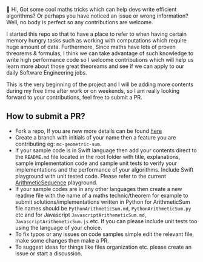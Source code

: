 👋 Hi, Got some cool maths tricks which can help devs write efficient algorithms? Or perhaps you have noticed an issue or wrong information? 
Well, no body is perfect so any contributions are welcome. 

I started this repo so that to have a place to refer to when having certain memory hungry tasks such as working with computations which require huge amount of data.
Furthermore, Since maths have lots of proven threorems & formulas, I think we can take advantage of such knowledge to write high performance code so I welcome 
contributions which will help us learn more about those great theoreams and see if we can apply to our daily Software Engineering jobs. 

This is the very beginning of the project and I will be adding more contents during my free time after work or on weekends, so I am really looking forward
to your contributions, feel free to submit a PR. 

## How to submit a PR? 
- Fork a repo, If you are new more details can be found [here](https://docs.github.com/en/get-started/quickstart/fork-a-repo)
- Create a branch with initials of your name then a feature you are contributing eg: `mc-geometric-sum`.
- If your sample code  is in Swift language then add your contents direct to the `README.md` file located in the root folder with title, explanations,
sample implementation code and sample unit tests to verify your implementations and the performance of your algorithms. Include Swift playground
with unit tested code. Please refer to the current [ArithmeticSequence](ArithmeticSequence.playground) playground.
- If your sample codes are in any other languages then create a new readme file with the name of a maths technic/theorem for example to submit solutions/implementations
  written in Python for ArithmeticSum file names should be `PythonArithmeticSum.md`, `PythonArithmeticSum.py` etc and for Javascript `JavascriptArithemeticSum.md`,
  `JavascriptArithemeticSum.js` etc. If you can please include unit tests too using the language of your choice.
- To fix typos or any issues on code samples simple edit the relevant file, make some changes then make a PR. 
- To suggest ideas for things like files organization etc. please create an issue or start a discussion. 



